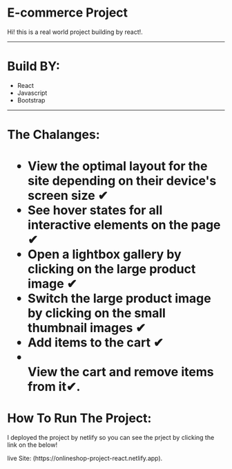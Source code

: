 <h1>E-commerce Project</h1>
<p>Hi! this is a real world project building by react!.</p>
<hr/>

<h1>Build BY:</h1>
<ul>
<li>React</li>
<li>Javascript</li>
<li>Bootstrap</li>

</ul>
<hr>
<h1>The Chalanges:<h1>

<ul>
<li>View the optimal layout for the site depending on their device's screen size ✔</li>
<li>See hover states for all interactive elements on the page ✔</li>
<li>Open a lightbox gallery by clicking on the large product image ✔</li>
<li>Switch the large product image by clicking on the small thumbnail images ✔</li>
<li>Add items to the cart ✔</li>
<li></li>View the cart and remove items from it✔.</li>

</ul>
<h1>How To Run The Project:</h1>
<p>I  deployed the project by netlify so you can see the prject by clicking the link on the below!</p>
live Site: (https://onlineshop-project-react.netlify.app).

